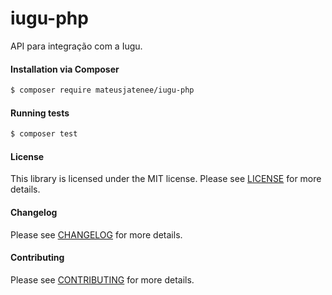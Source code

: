 iugu-php
================
API para integração com a Iugu.

#### Installation via Composer
``` bash
$ composer require mateusjatenee/iugu-php
```

#### Running tests
``` bash
$ composer test
```

#### License
This library is licensed under the MIT license. Please see [LICENSE](LICENSE.md) for more details.

#### Changelog
Please see [CHANGELOG](CHANGELOG.md) for more details.

#### Contributing
Please see [CONTRIBUTING](CONTRIBUTING.md) for more details.
